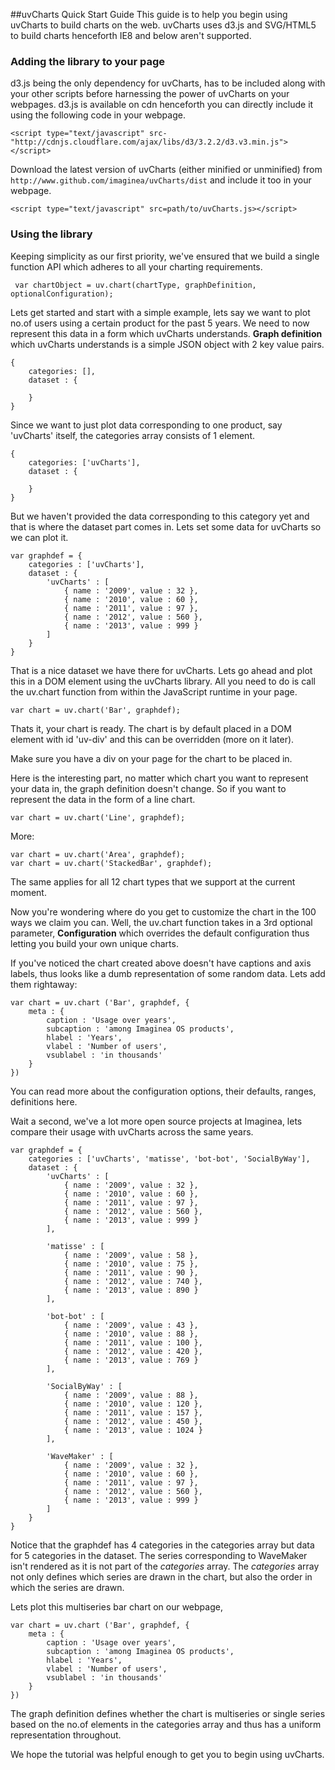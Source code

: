 ##uvCharts Quick Start Guide
This guide is to help you begin using uvCharts to build charts on the web. uvCharts uses d3.js and SVG/HTML5 to build charts henceforth IE8 and below aren't supported.

### Adding the library to your page
d3.js being the only dependency for uvCharts, has to be included along with your other scripts before harnessing the power of uvCharts on your webpages. d3.js is available on cdn henceforth you can directly include it using the following code in your webpage.

	<script type="text/javascript" src-"http://cdnjs.cloudflare.com/ajax/libs/d3/3.2.2/d3.v3.min.js"></script>
	
Download the latest version of uvCharts (either minified or unminified) from ```http://www.github.com/imaginea/uvCharts/dist``` and include it too in your webpage.

	<script type="text/javascript" src=path/to/uvCharts.js></script>

### Using the library
Keeping simplicity as our first priority, we've ensured that we build a single function API which adheres to all your charting requirements.

	 var chartObject = uv.chart(chartType, graphDefinition, optionalConfiguration);

Lets get started and start with a simple example, lets say we want to plot no.of users using a certain product for the past 5 years. We need to now represent this data in a form which uvCharts understands. **Graph definition** which uvCharts understands is a simple JSON object with 2 key value pairs.

```
{
	categories: [],
	dataset : {

	}
}
```

Since we want to just plot data corresponding to one product, say 'uvCharts' itself, the categories array consists of 1 element.

```
{
	categories: ['uvCharts'],
	dataset : {

	}
}
```

But we haven't provided the data corresponding to this category yet and that is where the dataset part comes in. Lets set some data for uvCharts so we can plot it.

```
var graphdef = {
	categories : ['uvCharts'],
	dataset : {
		'uvCharts' : [
			{ name : '2009', value : 32 },
			{ name : '2010', value : 60 },
			{ name : '2011', value : 97 },
			{ name : '2012', value : 560 },
			{ name : '2013', value : 999 }
		]
	}
}
```

That is a nice dataset we have there for uvCharts. Lets go ahead and plot this in a DOM element using the uvCharts library. All you need to do is call the uv.chart function from within the JavaScript runtime in your page.

	var chart = uv.chart('Bar', graphdef);

Thats it, your chart is ready. The chart is by default placed in a DOM element with id 'uv-div' and this can be overridden (more on it later).

Make sure you have a div on your page for the chart to be placed in.

  <div id="uv-div"></div>

Here is the interesting part, no matter which chart you want to represent your data in, the graph definition doesn't change. So if you want to represent the data in the form of a line chart.

	var chart = uv.chart('Line', graphdef);

More:

	var chart = uv.chart('Area', graphdef);
	var chart = uv.chart('StackedBar', graphdef);

The same applies for all 12 chart types that we support at the current moment.

Now you're wondering where do you get to customize the chart in the 100 ways we claim you can. Well, the uv.chart function takes in a 3rd optional parameter, **Configuration** which overrides the default configuration thus letting you build your own unique charts.

If you've noticed the chart created above doesn't have captions and axis labels, thus looks like a dumb representation of some random data. Lets add them rightaway:

```
var chart = uv.chart ('Bar', graphdef, {
	meta : {
		caption : 'Usage over years',
		subcaption : 'among Imaginea OS products',
		hlabel : 'Years',
		vlabel : 'Number of users',
		vsublabel : 'in thousands'
	}
})

```

You can read more about the configuration options, their defaults, ranges, definitions here.

Wait a second, we've a lot more open source projects at Imaginea, lets compare their usage with uvCharts across the same years.

```
var graphdef = {
	categories : ['uvCharts', 'matisse', 'bot-bot', 'SocialByWay'],
	dataset : {
		'uvCharts' : [
			{ name : '2009', value : 32 },
			{ name : '2010', value : 60 },
			{ name : '2011', value : 97 },
			{ name : '2012', value : 560 },
			{ name : '2013', value : 999 }
		],
		
		'matisse' : [
			{ name : '2009', value : 58 },
			{ name : '2010', value : 75 },
			{ name : '2011', value : 90 },
			{ name : '2012', value : 740 },
			{ name : '2013', value : 890 }		
		],
		
		'bot-bot' : [
			{ name : '2009', value : 43 },
			{ name : '2010', value : 88 },
			{ name : '2011', value : 100 },
			{ name : '2012', value : 420 },
			{ name : '2013', value : 769 }	
		],
		
		'SocialByWay' : [
			{ name : '2009', value : 88 },
			{ name : '2010', value : 120 },
			{ name : '2011', value : 157 },
			{ name : '2012', value : 450 },
			{ name : '2013', value : 1024 }	
		],
		
		'WaveMaker' : [
			{ name : '2009', value : 32 },
			{ name : '2010', value : 60 },
			{ name : '2011', value : 97 },
			{ name : '2012', value : 560 },
			{ name : '2013', value : 999 }	
		]
	}
}
```
Notice that the graphdef has 4 categories in the categories array but data for 5 categories in the dataset. The series corresponding to WaveMaker isn't rendered as it is not part of the *categories* array. The *categories* array not only defines which series are drawn in the chart, but also the order in which the series are drawn.

Lets plot this multiseries bar chart on our webpage,

```
var chart = uv.chart ('Bar', graphdef, {
	meta : {
		caption : 'Usage over years',
		subcaption : 'among Imaginea OS products',
		hlabel : 'Years',
		vlabel : 'Number of users',
		vsublabel : 'in thousands'
	}
})

```

The graph definition defines whether the chart is multiseries or single series based on the no.of elements in the categories array and thus has a uniform representation throughout.

We hope the tutorial was helpful enough to get you to begin using uvCharts.
